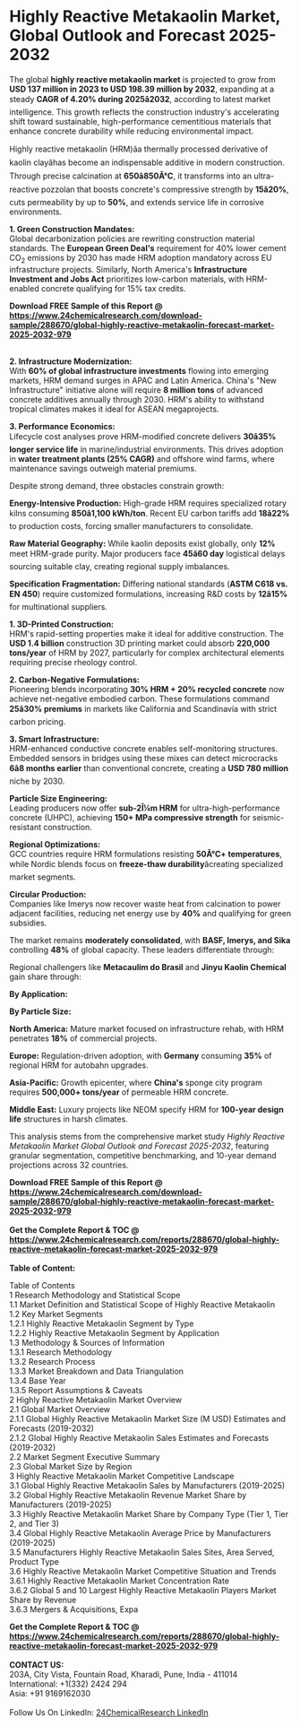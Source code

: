 <h1>Highly Reactive Metakaolin Market, Global Outlook and Forecast 2025-2032</h1><p>The global <strong>highly reactive metakaolin market</strong> is projected to grow from <strong>USD 137 million in 2023 to USD 198.39 million by 2032</strong>, expanding at a steady <strong>CAGR of 4.20% during 2025â2032</strong>, according to latest market intelligence. This growth reflects the construction industry's accelerating shift toward sustainable, high-performance cementitious materials that enhance concrete durability while reducing environmental impact.</p><p>Highly reactive metakaolin (HRM)âa thermally processed derivative of kaolin clayâhas become an indispensable additive in modern construction. Through precise calcination at <strong>650â850Â°C</strong>, it transforms into an ultra-reactive pozzolan that boosts concrete's compressive strength by <strong>15â20%</strong>, cuts permeability by up to <strong>50%</strong>, and extends service life in corrosive environments.</p><p><strong>1. Green Construction Mandates:</strong><br>
Global decarbonization policies are rewriting construction material standards. The <strong>European Green Deal's</strong> requirement for 40% lower cement CO<sub>2</sub> emissions by 2030 has made HRM adoption mandatory across EU infrastructure projects. Similarly, North America's <strong>Infrastructure Investment and Jobs Act</strong> prioritizes low-carbon materials, with HRM-enabled concrete qualifying for 15% tax credits.</p><div><b>Download FREE Sample of this Report @ 
            <a href="https://www.24chemicalresearch.com/download-sample/288670/global-highly-reactive-metakaolin-forecast-market-2025-2032-979">
            https://www.24chemicalresearch.com/download-sample/288670/global-highly-reactive-metakaolin-forecast-market-2025-2032-979</a></b></div><br><p><strong>2. Infrastructure Modernization:</strong><br>
With <strong>60% of global infrastructure investments</strong> flowing into emerging markets, HRM demand surges in APAC and Latin America. China's "New Infrastructure" initiative alone will require <strong>8 million tons</strong> of advanced concrete additives annually through 2030. HRM's ability to withstand tropical climates makes it ideal for ASEAN megaprojects.</p><p><strong>3. Performance Economics:</strong><br>
Lifecycle cost analyses prove HRM-modified concrete delivers <strong>30â35% longer service life</strong> in marine/industrial environments. This drives adoption in <strong>water treatment plants (25% CAGR)</strong> and offshore wind farms, where maintenance savings outweigh material premiums.</p><p>Despite strong demand, three obstacles constrain growth:</p><p><strong>Energy-Intensive Production:</strong> High-grade HRM requires specialized rotary kilns consuming <strong>850â1,100 kWh/ton</strong>. Recent EU carbon tariffs add <strong>18â22%</strong> to production costs, forcing smaller manufacturers to consolidate.</p><p><strong>Raw Material Geography:</strong> While kaolin deposits exist globally, only <strong>12%</strong> meet HRM-grade purity. Major producers face <strong>45â60 day</strong> logistical delays sourcing suitable clay, creating regional supply imbalances.</p><p><strong>Specification Fragmentation:</strong> Differing national standards (<strong>ASTM C618 vs. EN 450</strong>) require customized formulations, increasing R&amp;D costs by <strong>12â15%</strong> for multinational suppliers.</p><p><strong>1. 3D-Printed Construction:</strong><br>
HRM's rapid-setting properties make it ideal for additive construction. The <strong>USD 1.4 billion</strong> construction 3D printing market could absorb <strong>220,000 tons/year</strong> of HRM by 2027, particularly for complex architectural elements requiring precise rheology control.</p><p><strong>2. Carbon-Negative Formulations:</strong><br>
Pioneering blends incorporating <strong>30% HRM + 20% recycled concrete</strong> now achieve net-negative embodied carbon. These formulations command <strong>25â30% premiums</strong> in markets like California and Scandinavia with strict carbon pricing.</p><p><strong>3. Smart Infrastructure:</strong><br>
HRM-enhanced conductive concrete enables self-monitoring structures. Embedded sensors in bridges using these mixes can detect microcracks <strong>6â8 months earlier</strong> than conventional concrete, creating a <strong>USD 780 million</strong> niche by 2030.</p><p><strong>Particle Size Engineering:</strong><br>
	Leading producers now offer <strong>sub-2Î¼m HRM</strong> for ultra-high-performance concrete (UHPC), achieving <strong>150+ MPa compressive strength</strong> for seismic-resistant construction.</p><p><strong>Regional Optimizations:</strong><br>
	GCC countries require HRM formulations resisting <strong>50Â°C+ temperatures</strong>, while Nordic blends focus on <strong>freeze-thaw durability</strong>âcreating specialized market segments.</p><p><strong>Circular Production:</strong><br>
	Companies like Imerys now recover waste heat from calcination to power adjacent facilities, reducing net energy use by <strong>40%</strong> and qualifying for green subsidies.</p><p>The market remains <strong>moderately consolidated</strong>, with <strong>BASF, Imerys, and Sika</strong> controlling <strong>48%</strong> of global capacity. These leaders differentiate through:</p><p>Regional challengers like <strong>Metacaulim do Brasil</strong> and <strong>Jinyu Kaolin Chemical</strong> gain share through:</p><p><strong>By Application:</strong></p><p><strong>By Particle Size:</strong></p><p><strong>North America:</strong> Mature market focused on infrastructure rehab, with HRM penetrates <strong>18%</strong> of commercial projects.</p><p><strong>Europe:</strong> Regulation-driven adoption, with <strong>Germany</strong> consuming <strong>35%</strong> of regional HRM for autobahn upgrades.</p><p><strong>Asia-Pacific:</strong> Growth epicenter, where <strong>China's</strong> sponge city program requires <strong>500,000+ tons/year</strong> of permeable HRM concrete.</p><p><strong>Middle East:</strong> Luxury projects like NEOM specify HRM for <strong>100-year design life</strong> structures in harsh climates.</p><p>This analysis stems from the comprehensive market study <em>Highly Reactive Metakaolin Market Global Outlook and Forecast 2025-2032</em>, featuring granular segmentation, competitive benchmarking, and 10-year demand projections across 32 countries.</p><div><b>Download FREE Sample of this Report @ 
            <a href="https://www.24chemicalresearch.com/download-sample/288670/global-highly-reactive-metakaolin-forecast-market-2025-2032-979">
            https://www.24chemicalresearch.com/download-sample/288670/global-highly-reactive-metakaolin-forecast-market-2025-2032-979</a></b></div><br><div><b>Get the Complete Report & TOC @ 
            <a href="https://www.24chemicalresearch.com/reports/288670/global-highly-reactive-metakaolin-forecast-market-2025-2032-979">
            https://www.24chemicalresearch.com/reports/288670/global-highly-reactive-metakaolin-forecast-market-2025-2032-979</a></b></div><br>
            <b>Table of Content:</b><p>Table of Contents<br />
1 Research Methodology and Statistical Scope<br />
1.1 Market Definition and Statistical Scope of Highly Reactive Metakaolin<br />
1.2 Key Market Segments<br />
1.2.1 Highly Reactive Metakaolin Segment by Type<br />
1.2.2 Highly Reactive Metakaolin Segment by Application<br />
1.3 Methodology & Sources of Information<br />
1.3.1 Research Methodology<br />
1.3.2 Research Process<br />
1.3.3 Market Breakdown and Data Triangulation<br />
1.3.4 Base Year<br />
1.3.5 Report Assumptions & Caveats<br />
2 Highly Reactive Metakaolin Market Overview<br />
2.1 Global Market Overview<br />
2.1.1 Global Highly Reactive Metakaolin Market Size (M USD) Estimates and Forecasts (2019-2032)<br />
2.1.2 Global Highly Reactive Metakaolin Sales Estimates and Forecasts (2019-2032)<br />
2.2 Market Segment Executive Summary<br />
2.3 Global Market Size by Region<br />
3 Highly Reactive Metakaolin Market Competitive Landscape<br />
3.1 Global Highly Reactive Metakaolin Sales by Manufacturers (2019-2025)<br />
3.2 Global Highly Reactive Metakaolin Revenue Market Share by Manufacturers (2019-2025)<br />
3.3 Highly Reactive Metakaolin Market Share by Company Type (Tier 1, Tier 2, and Tier 3)<br />
3.4 Global Highly Reactive Metakaolin Average Price by Manufacturers (2019-2025)<br />
3.5 Manufacturers Highly Reactive Metakaolin Sales Sites, Area Served, Product Type<br />
3.6 Highly Reactive Metakaolin Market Competitive Situation and Trends<br />
3.6.1 Highly Reactive Metakaolin Market Concentration Rate<br />
3.6.2 Global 5 and 10 Largest Highly Reactive Metakaolin Players Market Share by Revenue<br />
3.6.3 Mergers & Acquisitions, Expa</p><div><b>Get the Complete Report & TOC @ 
            <a href="https://www.24chemicalresearch.com/reports/288670/global-highly-reactive-metakaolin-forecast-market-2025-2032-979">
            https://www.24chemicalresearch.com/reports/288670/global-highly-reactive-metakaolin-forecast-market-2025-2032-979</a></b></div><br><b>CONTACT US:</b><br>
            203A, City Vista, Fountain Road, Kharadi, Pune, India - 411014<br>
            International: +1(332) 2424 294<br>
            Asia: +91 9169162030 <br><br>
            Follow Us On LinkedIn: <a href="https://www.linkedin.com/company/24chemicalresearch/">24ChemicalResearch LinkedIn</a>